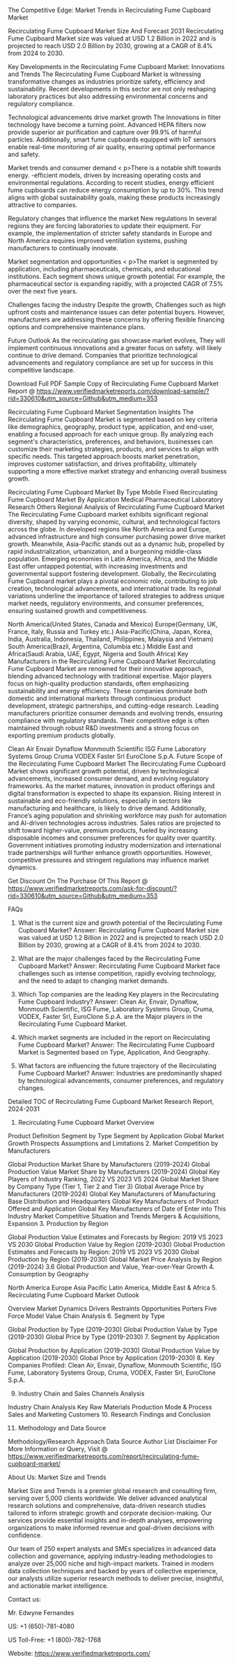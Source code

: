 The Competitive Edge: Market Trends in Recirculating Fume Cupboard Market


Recirculating Fume Cupboard Market Size And Forecast 2031
Recirculating Fume Cupboard Market size was valued at USD 1.2 Billion in 2022 and is projected to reach USD 2.0 Billion by 2030, growing at a CAGR of 8.4% from 2024 to 2030.

Key Developments in the Recirculating Fume Cupboard Market: Innovations and Trends
The Recirculating Fume Cupboard Market is witnessing transformative changes as industries prioritize safety, efficiency and sustainability. Recent developments in this sector are not only reshaping laboratory practices but also addressing environmental concerns and regulatory compliance.

Technological advancements drive market growth
The Innovations in filter technology have become a turning point. Advanced HEPA filters now provide superior air purification and capture over 99.9% of harmful particles. Additionally, smart fume cupboards equipped with IoT sensors enable real-time monitoring of air quality, ensuring optimal performance and safety.

Market trends and consumer demand
< p>There is a notable shift towards energy. -efficient models, driven by increasing operating costs and environmental regulations. According to recent studies, energy efficient fume cupboards can reduce energy consumption by up to 30%. This trend aligns with global sustainability goals, making these products increasingly attractive to companies.

Regulatory changes that influence the market
New regulations In several regions they are forcing laboratories to update their equipment. For example, the implementation of stricter safety standards in Europe and North America requires improved ventilation systems, pushing manufacturers to continually innovate.

Market segmentation and opportunities
< p>The market is segmented by application, including pharmaceuticals, chemicals, and educational institutions. Each segment shows unique growth potential. For example, the pharmaceutical sector is expanding rapidly, with a projected CAGR of 7.5% over the next five years.

Challenges facing the industry
Despite the growth, Challenges such as high upfront costs and maintenance issues can deter potential buyers. However, manufacturers are addressing these concerns by offering flexible financing options and comprehensive maintenance plans.

Future Outlook
As the recirculating gas showcase market evolves, They will implement continuous innovations and a greater focus on safety. will likely continue to drive demand. Companies that prioritize technological advancements and regulatory compliance are set up for success in this competitive landscape.

Download Full PDF Sample Copy of Recirculating Fume Cupboard Market Report @ https://www.verifiedmarketreports.com/download-sample/?rid=330610&utm_source=Github&utm_medium=353

Recirculating Fume Cupboard Market Segmentation Insights
The Recirculating Fume Cupboard Market is segmented based on key criteria like demographics, geography, product type, application, and end-user, enabling a focused approach for each unique group. By analyzing each segment's characteristics, preferences, and behaviors, businesses can customize their marketing strategies, products, and services to align with specific needs. This targeted approach boosts market penetration, improves customer satisfaction, and drives profitability, ultimately supporting a more effective market strategy and enhancing overall business growth.

Recirculating Fume Cupboard Market By Type
Mobile
Fixed
Recirculating Fume Cupboard Market By Application
Medical
Pharmaceutical
Laboratory Research
Others
Regional Analysis of Recirculating Fume Cupboard Market
The Recirculating Fume Cupboard market exhibits significant regional diversity, shaped by varying economic, cultural, and technological factors across the globe. In developed regions like North America and Europe, advanced infrastructure and high consumer purchasing power drive market growth. Meanwhile, Asia-Pacific stands out as a dynamic hub, propelled by rapid industrialization, urbanization, and a burgeoning middle-class population. Emerging economies in Latin America, Africa, and the Middle East offer untapped potential, with increasing investments and governmental support fostering development. Globally, the Recirculating Fume Cupboard market plays a pivotal economic role, contributing to job creation, technological advancements, and international trade. Its regional variations underline the importance of tailored strategies to address unique market needs, regulatory environments, and consumer preferences, ensuring sustained growth and competitiveness.

North America(United States, Canada and Mexico)
Europe(Germany, UK, France, Italy, Russia and Turkey etc.)
Asia-Pacific(China, Japan, Korea, India, Australia, Indonesia, Thailand, Philippines, Malaysia and Vietnam)
South America(Brazil, Argentina, Columbia etc.)
Middle East and Africa(Saudi Arabia, UAE, Egypt, Nigeria and South Africa)
Key Manufacturers in the Recirculating Fume Cupboard Market
Recirculating Fume Cupboard Market are renowned for their innovative approach, blending advanced technology with traditional expertise. Major players focus on high-quality production standards, often emphasizing sustainability and energy efficiency. These companies dominate both domestic and international markets through continuous product development, strategic partnerships, and cutting-edge research. Leading manufacturers prioritize consumer demands and evolving trends, ensuring compliance with regulatory standards. Their competitive edge is often maintained through robust R&D investments and a strong focus on exporting premium products globally.

Clean Air
Envair
Dynaflow
Monmouth Scientific
ISG Fume
Laboratory Systems Group
Cruma
VODEX
Faster Srl
EuroClone S.p.A.
Future Scope of the Recirculating Fume Cupboard Market
The Recirculating Fume Cupboard Market shows significant growth potential, driven by technological advancements, increased consumer demand, and evolving regulatory frameworks. As the market matures, innovation in product offerings and digital transformation is expected to shape its expansion. Rising interest in sustainable and eco-friendly solutions, especially in sectors like manufacturing and healthcare, is likely to drive demand. Additionally, France’s aging population and shrinking workforce may push for automation and AI-driven technologies across industries. Sales ratios are projected to shift toward higher-value, premium products, fueled by increasing disposable incomes and consumer preferences for quality over quantity. Government initiatives promoting industry modernization and international trade partnerships will further enhance growth opportunities. However, competitive pressures and stringent regulations may influence market dynamics.

Get Discount On The Purchase Of This Report @ https://www.verifiedmarketreports.com/ask-for-discount/?rid=330610&utm_source=Github&utm_medium=353

FAQs
1. What is the current size and growth potential of the Recirculating Fume Cupboard Market?
Answer: Recirculating Fume Cupboard Market size was valued at USD 1.2 Billion in 2022 and is projected to reach USD 2.0 Billion by 2030, growing at a CAGR of 8.4% from 2024 to 2030.

2. What are the major challenges faced by the Recirculating Fume Cupboard Market?
Answer: Recirculating Fume Cupboard Market face challenges such as intense competition, rapidly evolving technology, and the need to adapt to changing market demands.

3. Which Top companies are the leading Key players in the Recirculating Fume Cupboard Industry?
Answer: Clean Air, Envair, Dynaflow, Monmouth Scientific, ISG Fume, Laboratory Systems Group, Cruma, VODEX, Faster Srl, EuroClone S.p.A. are the Major players in the Recirculating Fume Cupboard Market.

4. Which market segments are included in the report on Recirculating Fume Cupboard Market?
Answer: The Recirculating Fume Cupboard Market is Segmented based on Type, Application, And Geography.

5. What factors are influencing the future trajectory of the Recirculating Fume Cupboard Market?
Answer: Industries are predominantly shaped by technological advancements, consumer preferences, and regulatory changes.

Detailed TOC of Recirculating Fume Cupboard Market Research Report, 2024-2031
1. Recirculating Fume Cupboard Market Overview

Product Definition
Segment by Type
Segment by Application
Global Market Growth Prospects
Assumptions and Limitations
2. Market Competition by Manufacturers

Global Production Market Share by Manufacturers (2019-2024)
Global Production Value Market Share by Manufacturers (2019-2024)
Global Key Players of Industry Ranking, 2022 VS 2023 VS 2024
Global Market Share by Company Type (Tier 1, Tier 2 and Tier 3)
Global Average Price by Manufacturers (2019-2024)
Global Key Manufacturers of Manufacturing Base Distribution and Headquarters
Global Key Manufacturers of Product Offered and Application
Global Key Manufacturers of Date of Enter into This Industry
Market Competitive Situation and Trends
Mergers & Acquisitions, Expansion
3. Production by Region

Global Production Value Estimates and Forecasts by Region: 2019 VS 2023 VS 2030
Global Production Value by Region (2019-2030)
Global Production Estimates and Forecasts by Region: 2019 VS 2023 VS 2030
Global Production by Region (2019-2030)
Global Market Price Analysis by Region (2019-2024) 3.6 Global Production and Value, Year-over-Year Growth
4. Consumption by Geography

North America
Europe
Asia Pacific
Latin America, Middle East & Africa
5. Recirculating Fume Cupboard Market Outlook

Overview
Market Dynamics
Drivers
Restraints
Opportunities
Porters Five Force Model
Value Chain Analysis 
6. Segment by Type

Global Production by Type (2019-2030)
Global Production Value by Type (2019-2030)
Global Price by Type (2019-2030)
7. Segment by Application

Global Production by Application (2019-2030)
Global Production Value by Application (2019-2030)
Global Price by Application (2019-2030)
8. Key Companies Profiled: Clean Air, Envair, Dynaflow, Monmouth Scientific, ISG Fume, Laboratory Systems Group, Cruma, VODEX, Faster Srl, EuroClone S.p.A.

9. Industry Chain and Sales Channels Analysis

Industry Chain Analysis
Key Raw Materials
Production Mode & Process
Sales and Marketing
Customers
10. Research Findings and Conclusion

11. Methodology and Data Source

Methodology/Research Approach
Data Source
Author List
Disclaimer
For More Information or Query, Visit @ https://www.verifiedmarketreports.com/report/recirculating-fume-cupboard-market/

About Us: Market Size and Trends

Market Size and Trends is a premier global research and consulting firm, serving over 5,000 clients worldwide. We deliver advanced analytical research solutions and comprehensive, data-driven research studies tailored to inform strategic growth and corporate decision-making. Our services provide essential insights and in-depth analyses, empowering organizations to make informed revenue and goal-driven decisions with confidence.

Our team of 250 expert analysts and SMEs specializes in advanced data collection and governance, applying industry-leading methodologies to analyze over 25,000 niche and high-impact markets. Trained in modern data collection techniques and backed by years of collective experience, our analysts utilize superior research methods to deliver precise, insightful, and actionable market intelligence.

Contact us:

Mr. Edwyne Fernandes

US: +1 (650)-781-4080

US Toll-Free: +1 (800)-782-1768

Website: https://www.verifiedmarketreports.com/
